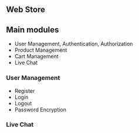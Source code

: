 ## Web Store
## Main modules
 + User Management, Authentication, Authorization
 + Product Management
 + Cart Management
 + Live Chat
### User Management
 + Register
 + Login
 + Logout
 + Password Encryption
### Live Chat